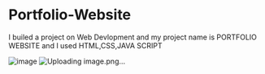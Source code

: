 # Portfolio-Website
I builed a project on Web Devlopment and my project name is PORTFOLIO WEBSITE and I used HTML,CSS,JAVA SCRIPT


![image](https://user-images.githubusercontent.com/119599041/205058917-b3deaa13-8558-4cb9-a907-d8565a1db5ec.png)
![Uploading image.png…]()


